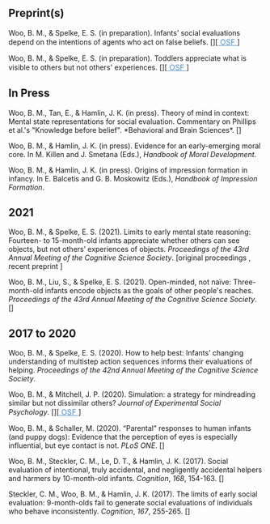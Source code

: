 <script src="https://unpkg.com/ionicons@4.5.5/dist/ionicons.js"></script>

<!--## Preprints-->
<h2>Preprint(s)</h2>
Woo, B. M., & Spelke, E. S. (in preparation). Infants’ social evaluations depend on the intentions of agents who act on false beliefs. [<a style="font-size:15px; color:#4c8ccc" href="https://psyarxiv.com/eczgp" target="_blank" target="_blank"><ion-icon name="document"></ion-icon></a>][<a style="font-size:15px; color:#4c8ccc" href="https://osf.io/qrvje/" target="_blank"> OSF </a>]

Woo, B. M., & Spelke, E. S. (in preparation). Toddlers appreciate what is visible to others but not others' experiences. [<a style="font-size:15px; color:#4c8ccc" href="https://psyarxiv.com/3gbj6" target="_blank" target="_blank"><ion-icon name="document"></ion-icon></a>][<a style="font-size:15px; color:#4c8ccc" href="https://osf.io/6dvc2/" target="_blank"> OSF </a>]

<h2>In Press</h2>
Woo, B. M., Tan, E., & Hamlin, J. K. (in press). Theory of mind in context: Mental state representations for social evaluation. Commentary on Phillips et al.'s "Knowledge before belief". *Behavioral and Brain Sciences*. [<a style="font-size:15px; color:#4c8ccc" href="https://psyarxiv.com/ny5q8" target="_blank" target="_blank"><ion-icon name="document"></ion-icon></a>]

Woo, B. M., & Hamlin, J. K. (in press). Evidence for an early-emerging moral core. In M. Killen and J. Smetana (Eds.), *Handbook of Moral Development*.

Woo, B. M., & Hamlin, J. K. (in press). Origins of impression formation in infancy. In E. Balcetis and G. B. Moskowitz (Eds.), *Handbook of Impression Formation*.

<h2>2021</h2>
<p>Woo, B. M., &amp; Spelke, E. S. (2021). Limits to early mental state reasoning: Fourteen- to 15-month-old infants appreciate whether others can see objects, but not others’ experiences of objects. <em>Proceedings of the 43rd Annual Meeting of the Cognitive Science Society</em>. [original proceedings <a style="font-size:15px; color:#4c8ccc" href="https://psyarxiv.com/d8c7u" target="_blank"><ion-icon name="document"></ion-icon></a>, recent preprint <a style="font-size:15px; color:#4c8ccc" href="https://psyarxiv.com/3gbj6" target="_blank" target="_blank"><ion-icon name="document"></ion-icon></a>]</p>

<p>Woo, B. M., Liu, S., &amp; Spelke, E. S. (2021). Open-minded, not naïve: Three-month-old infants encode objects as the goals of other people's reaches. <em>Proceedings of the 43rd Annual Meeting of the Cognitive Science Society</em>. [<a style="font-size:15px; color:#4c8ccc" href="https://psyarxiv.com/qjvre" target="_blank"><ion-icon name="document"></ion-icon></a>]</p>

<h2>2017 to 2020</h2>
<!--## 2017 to 2020-->
<p>Woo, B. M., &amp; Spelke, E. S. (2020). How to help best: Infants’ changing understanding of multistep action sequences informs their evaluations of helping. <em>Proceedings of the 42nd Annual Meeting of the Cognitive Science Society</em>.
  </p>

Woo, B. M., & Mitchell, J. P. (2020). Simulation: a strategy for mindreading similar but not dissimilar others? *Journal of Experimental Social Psychology*. [<a style="font-size:15px; color:#4c8ccc" href="https://bmwoo.github.io/files/woomitchell2020.pdf" target="_blank"><ion-icon name="document"></ion-icon></a>][<a style="font-size:15px; color:#4c8ccc" href="https://osf.io/pmkh6/" target="_blank"> OSF </a>]

Woo, B. M., & Schaller, M. (2020). “Parental” responses to human infants (and  puppy dogs): Evidence that the perception of eyes is especially  influential, but eye contact is not. *PLoS ONE*. [<a style="font-size:15px; color:#4c8ccc" href="https://bmwoo.github.io/files/wooschaller2020.pdf" target="_blank"><ion-icon name="document"></ion-icon></a>]

Woo, B. M., Steckler, C. M., Le, D. T., & Hamlin, J. K. (2017). Social evaluation of intentional, truly accidental, and negligently accidental helpers and harmers by 10-month-old infants. *Cognition*, *168*, 154-163. [<a style="font-size:15px; color:#4c8ccc" href="https://bmwoo.github.io/files/woostecklerlehamlin2017.pdf" target="_blank"><ion-icon name="document"></ion-icon></a>]

Steckler, C. M., Woo, B. M., & Hamlin, J. K. (2017). The limits of early social evaluation: 9-month-olds fail to generate social evaluations of individuals who behave inconsistently. *Cognition*, *167*, 255-265. [<a style="font-size:15px; color:#4c8ccc" href="https://bmwoo.github.io/files/stecklerwoohamlin2017.pdf" target="_blank"><ion-icon name="document"></ion-icon></a>]


